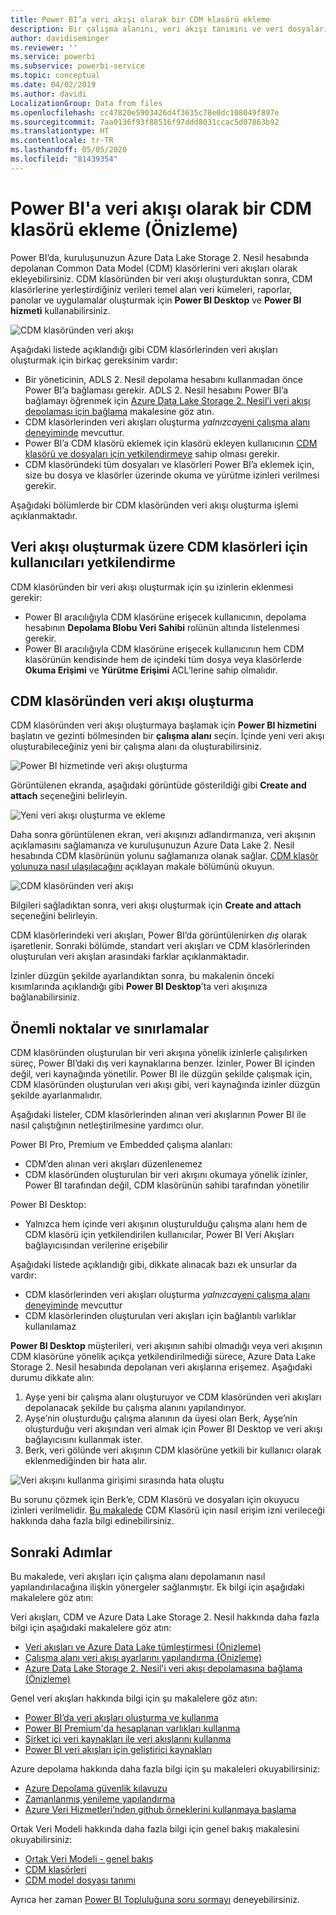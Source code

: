 ```yaml
---
title: Power BI’a veri akışı olarak bir CDM klasörü ekleme
description: Bir çalışma alanını, veri akışı tanımını ve veri dosyalarını Azure Data Lake Storage 2. Nesil içinde depolayacak şekilde yapılandırın
author: davidiseminger
ms.reviewer: ''
ms.service: powerbi
ms.subservice: powerbi-service
ms.topic: conceptual
ms.date: 04/02/2019
ms.author: davidi
LocalizationGroup: Data from files
ms.openlocfilehash: cc47820e5903426d4f3635c78e0dc108049f897e
ms.sourcegitcommit: 7aa0136f93f88516f97ddd8031ccac5d07863b92
ms.translationtype: HT
ms.contentlocale: tr-TR
ms.lasthandoff: 05/05/2020
ms.locfileid: "81439354"
---
```

# <a name="add-a-cdm-folder-to-power-bi-as-a-dataflow-preview"></a>Power BI'a veri akışı olarak bir CDM klasörü ekleme (Önizleme)

Power BI’da, kuruluşunuzun Azure Data Lake Storage 2. Nesil hesabında depolanan Common Data Model (CDM) klasörlerini veri akışları olarak ekleyebilirsiniz. CDM klasöründen bir veri akışı oluşturduktan sonra, CDM klasörlerine yerleştirdiğiniz verileri temel alan veri kümeleri, raporlar, panolar ve uygulamalar oluşturmak için **Power BI Desktop** ve **Power BI hizmeti** kullanabilirsiniz.

![CDM klasöründen veri akışı](media/service-dataflows-add-cdm-folder/dataflow-from-cdm-folder_01.jpg)

Aşağıdaki listede açıklandığı gibi CDM klasörlerinden veri akışları oluşturmak için birkaç gereksinim vardır:

* Bir yöneticinin, ADLS 2. Nesil depolama hesabını kullanmadan önce Power BI’a bağlaması gerekir. ADLS 2. Nesil hesabını Power BI’a bağlamayı öğrenmek için [Azure Data Lake Storage 2. Nesil’i veri akışı depolaması için bağlama](service-dataflows-connect-azure-data-lake-storage-gen2.md) makalesine göz atın.
* CDM klasörlerinden veri akışları oluşturma *yalnızca*[yeni çalışma alanı deneyiminde](service-create-the-new-workspaces.md) mevcuttur. 
* Power BI’a CDM klasörü eklemek için klasörü ekleyen kullanıcının [CDM klasörü ve dosyaları için yetkilendirmeye](https://go.microsoft.com/fwlink/?linkid=2029121) sahip olması gerekir.
* CDM klasöründeki tüm dosyaları ve klasörleri Power BI’a eklemek için, size bu dosya ve klasörler üzerinde okuma ve yürütme izinleri verilmesi gerekir.

Aşağıdaki bölümlerde bir CDM klasöründen veri akışı oluşturma işlemi açıklanmaktadır.

## <a name="authorizing-users-for-cdm-folders-to-create-a-dataflow"></a>Veri akışı oluşturmak üzere CDM klasörleri için kullanıcıları yetkilendirme

CDM klasöründen bir veri akışı oluşturmak için şu izinlerin eklenmesi gerekir:
* Power BI aracılığıyla CDM klasörüne erişecek kullanıcının, depolama hesabının **Depolama Blobu Veri Sahibi** rolünün altında listelenmesi gerekir.
* Power BI aracılığıyla CDM klasörüne erişecek kullanıcının hem CDM klasörünün kendisinde hem de içindeki tüm dosya veya klasörlerde **Okuma Erişimi** ve **Yürütme Erişimi** ACL’lerine sahip olmalıdır. 

## <a name="create-a-dataflow-from-a-cdm-folder"></a>CDM klasöründen veri akışı oluşturma

CDM klasöründen veri akışı oluşturmaya başlamak için **Power BI hizmetini** başlatın ve gezinti bölmesinden bir **çalışma alanı** seçin. İçinde yeni veri akışı oluşturabileceğiniz yeni bir çalışma alanı da oluşturabilirsiniz.

![Power BI hizmetinde veri akışı oluşturma](media/service-dataflows-add-cdm-folder/dataflow-from-cdm-folder_02.jpg)

Görüntülenen ekranda, aşağıdaki görüntüde gösterildiği gibi **Create and attach** seçeneğini belirleyin.

![Yeni veri akışı oluşturma ve ekleme](media/service-dataflows-add-cdm-folder/dataflow-from-cdm-folder_03.jpg)

Daha sonra görüntülenen ekran, veri akışınızı adlandırmanıza, veri akışının açıklamasını sağlamanıza ve kuruluşunuzun Azure Data Lake 2. Nesil hesabında CDM klasörünün yolunu sağlamanıza olanak sağlar. [CDM klasör yolunuza nasıl ulaşılacağını](service-dataflows-configure-workspace-storage-settings.md#get-the-uri-of-stored-dataflow-files) açıklayan makale bölümünü okuyun. 

![CDM klasöründen veri akışı](media/service-dataflows-add-cdm-folder/dataflow-from-cdm-folder_01.jpg)

Bilgileri sağladıktan sonra, veri akışı oluşturmak için **Create and attach** seçeneğini belirleyin.

CDM klasörlerindeki veri akışları, Power BI’da görüntülenirken *dış* olarak işaretlenir. Sonraki bölümde, standart veri akışları ve CDM klasörlerinden oluşturulan veri akışları arasındaki farklar açıklanmaktadır.

İzinler düzgün şekilde ayarlandıktan sonra, bu makalenin önceki kısımlarında açıklandığı gibi **Power BI Desktop**’ta veri akışınıza bağlanabilirsiniz.


## <a name="considerations-and-limitations"></a>Önemli noktalar ve sınırlamalar

CDM klasöründen oluşturulan bir veri akışına yönelik izinlerle çalışılırken süreç, Power BI’daki dış veri kaynaklarına benzer. İzinler, Power BI içinden değil, veri kaynağında yönetilir. Power BI ile düzgün şekilde çalışmak için, CDM klasöründen oluşturulan veri akışı gibi, veri kaynağında izinler düzgün şekilde ayarlanmalıdır.

Aşağıdaki listeler, CDM klasörlerinden alınan veri akışlarının Power BI ile nasıl çalıştığının netleştirilmesine yardımcı olur.

Power BI Pro, Premium ve Embedded çalışma alanları:
* CDM’den alınan veri akışları düzenlenemez
* CDM klasöründen oluşturulan bir veri akışını okumaya yönelik izinler, Power BI tarafından değil, CDM klasörünün sahibi tarafından yönetilir

Power BI Desktop:
* Yalnızca hem içinde veri akışının oluşturulduğu çalışma alanı hem de CDM klasörü için yetkilendirilen kullanıcılar, Power BI Veri Akışları bağlayıcısından verilerine erişebilir


Aşağıdaki listede açıklandığı gibi, dikkate alınacak bazı ek unsurlar da vardır:

* CDM klasörlerinden veri akışları oluşturma *yalnızca*[yeni çalışma alanı deneyiminde](service-create-the-new-workspaces.md) mevcuttur
* CDM klasörlerinden oluşturulan veri akışları için bağlantılı varlıklar kullanılamaz


**Power BI Desktop** müşterileri, veri akışının sahibi olmadığı veya veri akışının CDM klasörüne yönelik açıkça yetkilendirilmediği sürece, Azure Data Lake Storage 2. Nesil hesabında depolanan veri akışlarına erişemez. Aşağıdaki durumu dikkate alın:

1.    Ayşe yeni bir çalışma alanı oluşturuyor ve CDM klasöründen veri akışları depolanacak şekilde bu çalışma alanını yapılandırıyor.
2.    Ayşe’nin oluşturduğu çalışma alanının da üyesi olan Berk, Ayşe’nin oluşturduğu veri akışından veri almak için Power BI Desktop ve veri akışı bağlayıcısını kullanmak ister.
3.    Berk, veri gölünde veri akışının CDM klasörüne yetkili bir kullanıcı olarak eklenmediğinden bir hata alır.

  ![Veri akışını kullanma girişimi sırasında hata oluştu](media/service-dataflows-configure-workspace-storage-settings/dataflow-storage-settings_08.jpg)

Bu sorunu çözmek için Berk’e, CDM Klasörü ve dosyaları için okuyucu izinleri verilmelidir. [Bu makalede](https://go.microsoft.com/fwlink/?linkid=2029121) CDM Klasörü için nasıl erişim izni verileceği hakkında daha fazla bilgi edinebilirsiniz.


## <a name="next-steps"></a>Sonraki Adımlar

Bu makalede, veri akışları için çalışma alanı depolamanın nasıl yapılandırılacağına ilişkin yönergeler sağlanmıştır. Ek bilgi için aşağıdaki makalelere göz atın:

Veri akışları, CDM ve Azure Data Lake Storage 2. Nesil hakkında daha fazla bilgi için aşağıdaki makalelere göz atın:

* [Veri akışları ve Azure Data Lake tümleştirmesi (Önizleme)](service-dataflows-azure-data-lake-integration.md)
* [Çalışma alanı veri akışı ayarlarını yapılandırma (Önizleme)](service-dataflows-configure-workspace-storage-settings.md)
* [Azure Data Lake Storage 2. Nesil'i veri akışı depolamasına bağlama (Önizleme)](service-dataflows-connect-azure-data-lake-storage-gen2.md)

Genel veri akışları hakkında bilgi için şu makalelere göz atın:

* [Power BI’da veri akışları oluşturma ve kullanma](service-dataflows-create-use.md)
* [Power BI Premium'da hesaplanan varlıkları kullanma](service-dataflows-computed-entities-premium.md)
* [Şirket içi veri kaynakları ile veri akışlarını kullanma](service-dataflows-on-premises-gateways.md)
* [Power BI veri akışları için geliştirici kaynakları](service-dataflows-developer-resources.md)

Azure depolama hakkında daha fazla bilgi için şu makaleleri okuyabilirsiniz:
* [Azure Depolama güvenlik kılavuzu](https://docs.microsoft.com/azure/storage/common/storage-security-guide)
* [Zamanlanmış yenileme yapılandırma](refresh-scheduled-refresh.md)
* [Azure Veri Hizmetleri’nden github örneklerini kullanmaya başlama](https://aka.ms/cdmadstutorial)

Ortak Veri Modeli hakkında daha fazla bilgi için genel bakış makalesini okuyabilirsiniz:
* [Ortak Veri Modeli - genel bakış ](https://docs.microsoft.com/powerapps/common-data-model/overview)
* [CDM klasörleri](https://go.microsoft.com/fwlink/?linkid=2045304)
* [CDM model dosyası tanımı](https://go.microsoft.com/fwlink/?linkid=2045521)

Ayrıca her zaman [Power BI Topluluğuna soru sormayı](https://community.powerbi.com/) deneyebilirsiniz.

